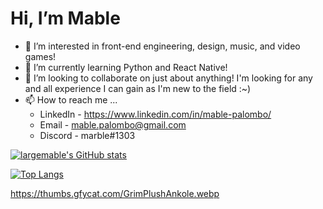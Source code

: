 
<h1> Hi, I’m Mable </h1>

- 👀 I’m interested in front-end engineering, design, music, and video games! 
- 🌱 I’m currently learning Python and React Native!
- 💞️ I’m looking to collaborate on just about anything! I'm looking for any and all experience I can gain as I'm new to the field :~)
- 📫 How to reach me ...
  - LinkedIn - https://www.linkedin.com/in/mable-palombo/
  - Email - mable.palombo@gmail.com
  - Discord - marble#1303

<!---
largemable/largemable is a ✨ special ✨ repository because its `README.md` (this file) appears on your GitHub profile.
You can click the Preview link to take a look at your changes.
--->
[![largemable's GitHub stats](https://github-readme-stats.vercel.app/api?username=largemable&theme=graywhite&count_private=true)](https://github.com/largemable/github-readme-stats)

[![Top Langs](https://github-readme-stats.vercel.app/api/top-langs/?username=largemable&layout=compact)](https://github.com/largemable/github-readme-stats)

https://thumbs.gfycat.com/GrimPlushAnkole.webp
